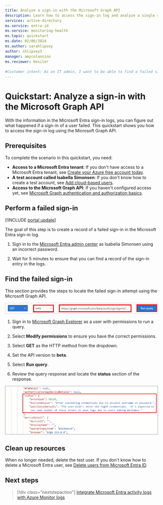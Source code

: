 ```yaml
---
title: Analyze a sign-in with the Microsoft Graph API 
description: Learn how to access the sign-in log and analyze a single sign-in attempt using the Microsoft Graph API.
services: active-directory
ms.service: entra-id
ms.service: monitoring-health
ms.topic: quickstart
ms.date: 02/06/2024
ms.author: sarahlipsey
author: shlipsey3
manager: amycolannino
ms.reviewer: besiler

#Customer intent: As an IT admin, I want to be able to find a failed sign-in attempt with the Microsoft Graph API.
---
```

# Quickstart: Analyze a sign-in with the Microsoft Graph API 

With the information in the Microsoft Entra sign-in logs, you can figure out what happened if a sign-in of a user failed. This quickstart shows you how to access the sign-in log using the Microsoft Graph API.

## Prerequisites

To complete the scenario in this quickstart, you need:

- **Access to a Microsoft Entra tenant**: If you don't have access to a Microsoft Entra tenant, see [Create your Azure free account today](https://azure.microsoft.com/free/?WT.mc_id=A261C142F). 
- **A test account called Isabella Simonsen**: If you don't know how to create a test account, see [Add cloud-based users](../../fundamentals/add-users.md#add-a-new-user).
- **Access to the Microsoft Graph API**: If you haven't configured access yet, see [Microsoft Graph authentication and authorization basics](/graph/auth/auth-concepts).

## Perform a failed sign-in

[!INCLUDE [portal update](../../includes/portal-update.md)]

The goal of this step is to create a record of a failed sign-in in the Microsoft Entra sign-in log.

1. Sign in to the [Microsoft Entra admin center](https://entra.microsoft.com) as Isabella Simonsen using an incorrect password.

1. Wait for 5 minutes to ensure that you can find a record of the sign-in entry in the logs.

## Find the failed sign-in

This section provides the steps to locate the failed sign-in attempt using the Microsoft Graph API.

 ![Microsoft Graph Explorer query](./media/quickstart-access-log-with-graph-api/graph-explorer-query.png)   

1. Sign in to [Microsoft Graph Explorer](https://developer.microsoft.com/graph/graph-explorer) as a user with permissions to run a query.

1. Select **Modify permissions** to ensure you have the correct permissions. 

1. Select **GET** as the HTTP method from the dropdown.

1. Set the API version to **beta**.

1. Select **Run query**.

1. Review the query response and locate the **status** section of the response.

![Screenshot of the query response with the error status section highlighted.](media/quickstart-access-log-with-graph-api/graph-sign-in-error-sample.png)

## Clean up resources

When no longer needed, delete the test user. If you don't know how to delete a Microsoft Entra user, see [Delete users from Microsoft Entra ID](../../fundamentals/add-users.md#delete-a-user).

## Next steps

> [!div class="nextstepaction"]
> [Integrate Microsoft Entra activity logs with Azure Monitor logs](howto-integrate-activity-logs-with-azure-monitor-logs.md)
